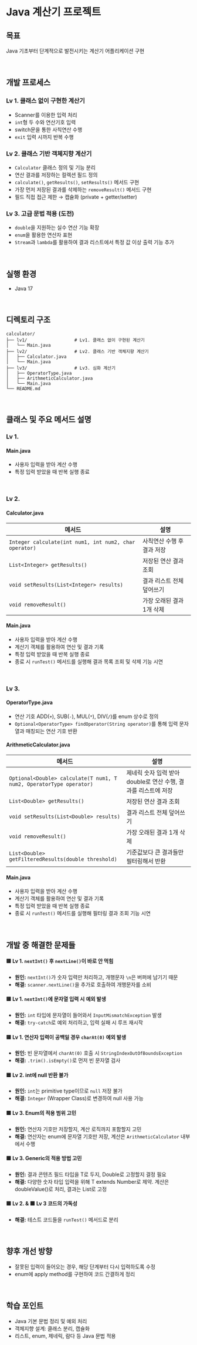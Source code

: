 # Java 계산기 프로젝트

## 목표
Java 기초부터 단계적으로 발전시키는 계산기 어플리케이션 구현

&nbsp;

## 개발 프로세스

### Lv 1. 클래스 없이 구현한 계산기
- Scanner를 이용한 입력 처리
- `int`형 두 수와 연산기호 입력
- switch문을 통한 사칙연산 수행
- `exit` 입력 시까지 반복 수행

### Lv 2. 클래스 기반 객체지향 계산기
- `Calculator` 클래스 정의 및 기능 분리
- 연산 결과를 저장하는 컬렉션 필드 정의
- `calculate()`, `getResults()`, `setResults()` 메서드 구현
- 가장 먼저 저장된 결과를 삭제하는 `removeResult()` 메서드 구현
- 필드 직접 접근 제한 → 캡슐화 (private + getter/setter)

### Lv 3. 고급 문법 적용 (도전)
- `double`을 지원하는 실수 연산 기능 확장
- `enum`을 활용한 연산자 표현
- `Stream`과 `lambda`를 활용하여 결과 리스트에서 특정 값 이상 출력 기능 추가

&nbsp;

## 실행 환경

- Java 17

&nbsp;

## 디렉토리 구조

```
calculator/
├── lv1/                  # Lv1. 클래스 없이 구현된 계산기
│   └── Main.java
├── lv2/                  # Lv2. 클래스 기반 객체지향 계산기
│   ├── Calculator.java
│   └── Main.java
├── lv3/                  # Lv3. 심화 계산기
│   ├── OperatorType.java
│   ├── ArithmeticCalculator.java
│   └── Main.java
└── README.md
```

&nbsp;

## 클래스 및 주요 메서드 설명

### Lv 1.
#### Main.java
- 사용자 입력을 받아 계산 수행
- 특정 입력 받았을 때 반복 실행 종료

&nbsp;

### Lv 2.
#### Calculator.java
| 메서드 | 설명 |
|--------|------|
| `Integer calculate(int num1, int num2, char operator)` | 사칙연산 수행 후 결과 저장 |
| `List<Integer> getResults()` | 저장된 연산 결과 조회 |
| `void setResults(List<Integer> results)` | 결과 리스트 전체 덮어쓰기 |
| `void removeResult()` | 가장 오래된 결과 1개 삭제 |


#### Main.java
- 사용자 입력을 받아 계산 수행
- 계산기 객체를 활용하여 연산 및 결과 기록
- 특정 입력 받았을 때 반복 실행 종료
- 종료 시 `runTest()` 메서드를 실행해 결과 목록 조회 및 삭제 기능 시연

&nbsp;

### Lv 3.
#### OperatorType.java
- 연산 기호 ADD(`+`), SUB(`-`), MUL(`*`), DIV(`/`)를 enum 상수로 정의
- `Optional<OperatorType> findOperator(String operator)`를 통해 입력 문자열과 매칭되는 연산 기호 반환

#### ArithmeticCalculator.java
| 메서드 | 설명 |
|--------|------|
| `Optional<Double> calculate(T num1, T num2, OperatorType operator)` | 제네릭 숫자 입력 받아 double로 연산 수행, 결과를 리스트에 저장 |
| `List<Double> getResults()` | 저장된 연산 결과 조회 |
| `void setResults(List<Double> results)` | 결과 리스트 전체 덮어쓰기 |
| `void removeResult()` | 가장 오래된 결과 1개 삭제 |
| `List<Double> getFilteredResults(double threshold)` | 기준값보다 큰 결과들만 필터링해서 반환 |


#### Main.java
- 사용자 입력을 받아 계산 수행
- 계산기 객체를 활용하여 연산 및 결과 기록
- 특정 입력 받았을 때 반복 실행 종료
- 종료 시 `runTest()` 메서드를 실행해 필터링 결과 조회 기능 시연


&nbsp;

## 개발 중 해결한 문제들

#### 🟨 Lv 1. `nextInt()` 후 `nextLine()`이 바로 안 먹힘
- **원인:** `nextInt()`가 숫자 입력만 처리하고, 개행문자 `\n`은 버퍼에 남기기 때문
- **해결:** `scanner.nextLine()`을 추가로 호출하여 개행문자를 소비

#### 🟨 Lv 1. `nextInt()`에 문자열 입력 시 예외 발생
- **원인:** `int` 타입에 문자열이 들어와서 `InputMismatchException` 발생
- **해결:** `try-catch`로 예외 처리하고, 입력 실패 시 루프 재시작

#### 🟨 Lv 1. 연산자 입력이 공백일 경우 `charAt(0)` 예외 발생
- **원인:** 빈 문자열에서 `charAt(0)` 호출 시 `StringIndexOutOfBoundsException`
- **해결:** `.trim().isEmpty()`로 먼저 빈 문자열 검사

#### 🟦 Lv 2. int에 null 반환 불가
- **원인:** `int`는 primitive type이므로 `null` 저장 불가
- **해결:** `Integer` (Wrapper Class)로 변경하여 null 사용 가능

#### 🟩 Lv 3. Enum의 적용 범위 고민
- **원인:** 연산자 기호만 저장할지, 계산 로직까지 포함할지 고민
- **해결:** 연산자는 enum에 문자열 기호만 저장, 계산은 `ArithmeticCalculator` 내부에서 수행

#### 🟩 Lv 3. Generic의 적용 방법 고민
- **원인:** 결과 콘텐츠 필드 타입을 T로 두지, Double로 고정할지 결정 필요
- **해결:** 다양한 숫자 타입 입력을 위해 T extends Number로 제약. 계산은 doubleValue()로 처리, 결과는 List<Double>로 고정

#### 🟦 Lv 2. & 🟩 Lv 3 코드의 가독성
- **해결:** 테스트 코드들을 `runTest()` 메서드로 분리 

&nbsp;


## 향후 개선 방향
- 잘못된 입력이 들어오는 경우, 해당 단계부터 다시 입력하도록 수정
- enum에 apply method를 구현하여 코드 간결하게 정리

&nbsp;


## 학습 포인트

- Java 기본 문법 정리 및 예외 처리
- 객체지향 설계: 클래스 분리, 캡슐화
- 리스트, enum, 제네릭, 람다 등 Java 문법 적용
